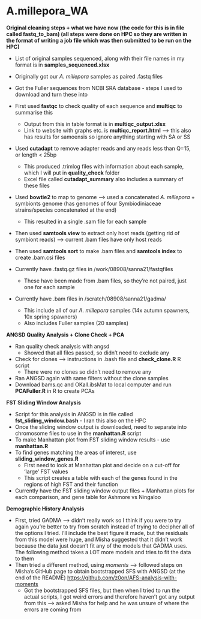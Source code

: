 # A.millepora_WA

**Original cleaning steps + what we have now (the code for this is in file called fastq_to_bam) (all steps were done on HPC so they are written in the format of writing a job file which was then submitted to be run on the HPC)**

- List of original samples sequenced, along with their file names in my format is in **samples_sequenced.xlsx**
- Originally got our *A. millepora* samples as paired .fastq files
- Got the Fuller sequences from NCBI SRA database - steps I used to download and turn these into
- First used **fastqc** to check quality of each sequence and **multiqc** to summarise this
    - Output from this in table format is in **multiqc_output.xlsx**
    - Link to website with graphs etc. is **multiqc_report.html** —> this also has results for samoensis so ignore anything starting with SA or SS
- Used **cutadapt** to remove adapter reads and any reads less than Q=15, or length < 25bp
    - This produced .trimlog files with information about each sample, which I will put in **quality_check** folder
    - Excel file called **cutadapt_summary** also includes a summary of these files
- Used **bowtie2** to map to genome —> used a concatenated *A. millepora* + symbionts genome (has genomes of four Symbiodiniaceae strains/species concatenated at the end)
    - This resulted in a single .sam file for each sample
- Then used **samtools view** to extract only host reads (getting rid of symbiont reads) —> current .bam files have only host reads
- Then used **samtools sort** to make .bam files and **samtools index** to create .bam.csi files

- Currently have .fastq.gz files in /work/08908/sanna21/fastqfiles
    - These have been made from .bam files, so they’re not paired, just one for each sample
- Currently have .bam files in /scratch/08908/sanna21/gadma/
    - This include all of our *A. millepora* samples (14x autumn spawners, 10x spring spawners)
    - Also includes Fuller samples (20 samples)
    

**ANGSD Quality Analysis + Clone Check + PCA**

- Ran quality check analysis with angsd
    - Showed that all files passed, so didn’t need to exclude any
- Check for clones —> instructions in .bash file and **check_clone.R** R script
    - There were no clones so didn’t need to remove any
- Ran ANGSD again with same filters without the clone samples
- Download bams.qc and OKall.ibsMat to local computer and run **PCAFuller.R** in R to create PCAs

**FST Sliding Window Analysis**

- Script for this analysis in ANGSD is in file called **fst_sliding_window.bash** - I ran this also on the HPC
- Once the sliding window output is downloaded, need to separate into chromosome files to use in the **manhattan.R** script
- To make Manhattan plot from FST sliding window results - use **manhattan.R**
- To find genes matching the areas of interest, use **sliding_window_genes.R**
    - First need to look at Manhattan plot and decide on a cut-off for ‘large’ FST values
    - This script creates a table with each of the genes found in the regions of high FST and their function
- Currently have the FST sliding window output files + Manhattan plots for each comparison, and gene table for Ashmore vs Ningaloo

**Demographic History Analysis**

- First, tried GADMA —> didn’t really work so I think if you were to try again you’re better to try from scratch instead of trying to decipher all of the options I tried. I’ll include the best figure it made, but the residuals from this model were huge, and Misha suggested that it didn’t work because the data just doesn’t fit any of the models that GADMA uses. The following method takes a LOT more models and tries to fit the data to them
- Then tried a different method, using *moments* —> followed steps on Misha’s GitHub page to obtain bootstrapped SFS with ANGSD (at the end of the README)  https://github.com/z0on/AFS-analysis-with-moments
    - Got the bootstrapped SFS files, but then when I tried to run the actual scripts, I got weird errors and therefore haven’t got any output from this —> asked Misha for help and he was unsure of where the errors are coming from
